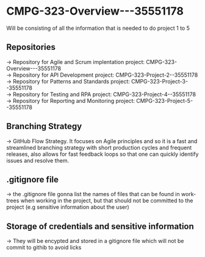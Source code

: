 # CMPG-323-Overview---35551178
Will be consisting of all the information that is needed to do project 1 to 5

## Repositories
-> Repository for Agile and Scrum implentation project: CMPG-323-Overview---35551178 \
-> Repository for API Development project: CMPG-323-Project-2--35551178 \
-> Repository for Patterns and Standards project: CMPG-323-Project-3--35551178 \
-> Repository for Testing and RPA project: CMPG-323-Project-4--35551178 \
-> Repository for Reporting and Monitoring project: CMPG-323-Project-5--35551178

## Branching Strategy
-> GitHub Flow Strategy. It focuses on Agile principles and so it is a fast and streamlined branching strategy with short production cycles and frequent releases, also allows for fast feedback loops so that one can quickly identify issues and resolve them.

## .gitignore file
-> the .gitignore file gonna list the names of files that can be found in work-trees when working in the project, but that should not be committed to the project (e.g sensitive information about the user) 

## Storage of credentials and sensitive information
-> They will be encypted and stored in a gitignore file which will not be commit to githib to avoid licks 
